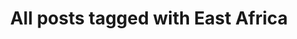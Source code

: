 ---
layout: tag
title: "All posts tagged with East Africa"
permalink: /weblog/tags/east-africa/
taxonomy: East Africa
---
